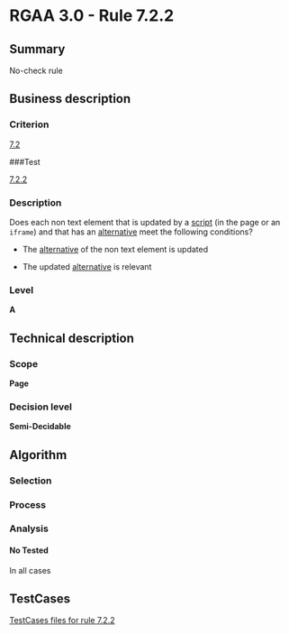 # RGAA 3.0 -  Rule 7.2.2

## Summary

No-check rule

## Business description

### Criterion

[7.2](http://asqatasun.github.io/RGAA--3.0--EN/RGAA3.0_Criteria_English_version_v1.html#crit-7-2)

###Test

[7.2.2](http://asqatasun.github.io/RGAA--3.0--EN/RGAA3.0_Criteria_English_version_v1.html#test-7-2-2)

### Description
Does each non text
    element that is updated by a <a href="http://asqatasun.github.io/RGAA--3.0--EN/RGAA3.0_Glossary_English_version_v1.html#mScript">script</a>
    (in the page or an <code>iframe</code>) and that has an <a href="http://asqatasun.github.io/RGAA--3.0--EN/RGAA3.0_Glossary_English_version_v1.html#mAltScript">alternative</a>
    meet the following conditions?
    <ul><li> The <a href="http://asqatasun.github.io/RGAA--3.0--EN/RGAA3.0_Glossary_English_version_v1.html#mAltScript">alternative</a>
   of the non text element is updated</li>
  <li> The updated <a href="http://asqatasun.github.io/RGAA--3.0--EN/RGAA3.0_Glossary_English_version_v1.html#mAltScript">alternative</a>
   is relevant</li>
    </ul> 


### Level

**A**

## Technical description

### Scope

**Page**

### Decision level

**Semi-Decidable**

## Algorithm

### Selection

### Process

### Analysis

#### No Tested 

In all cases



##  TestCases 

[TestCases files for rule 7.2.2](https://gitlab.com/asqatasun/Asqatasun/-/tree/master/rules/rules-rgaa3.0/src/test/resources/testcases/rgaa30/Rgaa30Rule070202/) 


